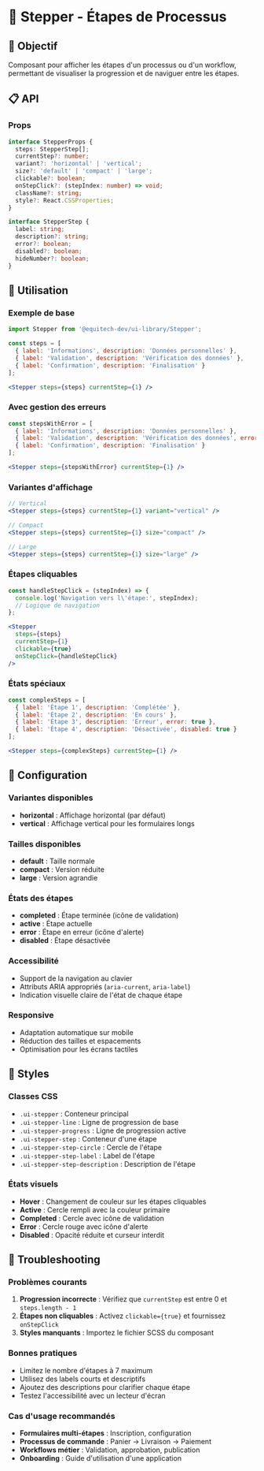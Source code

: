 # 🚶 Stepper - Étapes de Processus

## 🎯 Objectif
Composant pour afficher les étapes d'un processus ou d'un workflow, permettant de visualiser la progression et de naviguer entre les étapes.

## 📋 API

### Props
```typescript
interface StepperProps {
  steps: StepperStep[];
  currentStep?: number;
  variant?: 'horizontal' | 'vertical';
  size?: 'default' | 'compact' | 'large';
  clickable?: boolean;
  onStepClick?: (stepIndex: number) => void;
  className?: string;
  style?: React.CSSProperties;
}

interface StepperStep {
  label: string;
  description?: string;
  error?: boolean;
  disabled?: boolean;
  hideNumber?: boolean;
}
```

## 🚀 Utilisation

### Exemple de base
```jsx
import Stepper from '@equitech-dev/ui-library/Stepper';

const steps = [
  { label: 'Informations', description: 'Données personnelles' },
  { label: 'Validation', description: 'Vérification des données' },
  { label: 'Confirmation', description: 'Finalisation' }
];

<Stepper steps={steps} currentStep={1} />
```

### Avec gestion des erreurs
```jsx
const stepsWithError = [
  { label: 'Informations', description: 'Données personnelles' },
  { label: 'Validation', description: 'Vérification des données', error: true },
  { label: 'Confirmation', description: 'Finalisation' }
];

<Stepper steps={stepsWithError} currentStep={1} />
```

### Variantes d'affichage
```jsx
// Vertical
<Stepper steps={steps} currentStep={1} variant="vertical" />

// Compact
<Stepper steps={steps} currentStep={1} size="compact" />

// Large
<Stepper steps={steps} currentStep={1} size="large" />
```

### Étapes cliquables
```jsx
const handleStepClick = (stepIndex) => {
  console.log('Navigation vers l\'étape:', stepIndex);
  // Logique de navigation
};

<Stepper 
  steps={steps} 
  currentStep={1} 
  clickable={true}
  onStepClick={handleStepClick}
/>
```

### États spéciaux
```jsx
const complexSteps = [
  { label: 'Étape 1', description: 'Complétée' },
  { label: 'Étape 2', description: 'En cours' },
  { label: 'Étape 3', description: 'Erreur', error: true },
  { label: 'Étape 4', description: 'Désactivée', disabled: true }
];

<Stepper steps={complexSteps} currentStep={1} />
```

## 🔧 Configuration

### Variantes disponibles
- **horizontal** : Affichage horizontal (par défaut)
- **vertical** : Affichage vertical pour les formulaires longs

### Tailles disponibles
- **default** : Taille normale
- **compact** : Version réduite
- **large** : Version agrandie

### États des étapes
- **completed** : Étape terminée (icône de validation)
- **active** : Étape actuelle
- **error** : Étape en erreur (icône d'alerte)
- **disabled** : Étape désactivée

### Accessibilité
- Support de la navigation au clavier
- Attributs ARIA appropriés (`aria-current`, `aria-label`)
- Indication visuelle claire de l'état de chaque étape

### Responsive
- Adaptation automatique sur mobile
- Réduction des tailles et espacements
- Optimisation pour les écrans tactiles

## 🎨 Styles

### Classes CSS
- `.ui-stepper` : Conteneur principal
- `.ui-stepper-line` : Ligne de progression de base
- `.ui-stepper-progress` : Ligne de progression active
- `.ui-stepper-step` : Conteneur d'une étape
- `.ui-stepper-step-circle` : Cercle de l'étape
- `.ui-stepper-step-label` : Label de l'étape
- `.ui-stepper-step-description` : Description de l'étape

### États visuels
- **Hover** : Changement de couleur sur les étapes cliquables
- **Active** : Cercle rempli avec la couleur primaire
- **Completed** : Cercle avec icône de validation
- **Error** : Cercle rouge avec icône d'alerte
- **Disabled** : Opacité réduite et curseur interdit

## 🐛 Troubleshooting

### Problèmes courants
1. **Progression incorrecte** : Vérifiez que `currentStep` est entre 0 et `steps.length - 1`
2. **Étapes non cliquables** : Activez `clickable={true}` et fournissez `onStepClick`
3. **Styles manquants** : Importez le fichier SCSS du composant

### Bonnes pratiques
- Limitez le nombre d'étapes à 7 maximum
- Utilisez des labels courts et descriptifs
- Ajoutez des descriptions pour clarifier chaque étape
- Testez l'accessibilité avec un lecteur d'écran

### Cas d'usage recommandés
- **Formulaires multi-étapes** : Inscription, configuration
- **Processus de commande** : Panier → Livraison → Paiement
- **Workflows métier** : Validation, approbation, publication
- **Onboarding** : Guide d'utilisation d'une application

